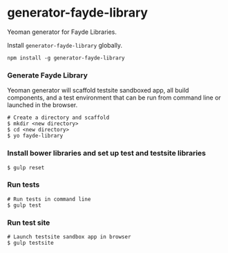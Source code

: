 generator-fayde-library
===================

Yeoman generator for Fayde Libraries.

Install `generator-fayde-library` globally.

`npm install -g generator-fayde-library`

### Generate Fayde Library

Yeoman generator will scaffold testsite sandboxed app, all build components, and a test environment that can be run from command line or launched in the browser.

```
# Create a directory and scaffold
$ mkdir <new directory>
$ cd <new directory>
$ yo fayde-library
```

### Install bower libraries and set up test and testsite libraries
```
$ gulp reset
```

### Run tests
```
# Run tests in command line
$ gulp test
```

### Run test site
```
# Launch testsite sandbox app in browser
$ gulp testsite
```
